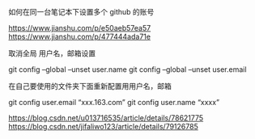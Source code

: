 如何在同一台笔记本下设置多个 github 的账号


https://www.jianshu.com/p/e50aeb57ea57
https://www.jianshu.com/p/477444ada71e

取消全局 用户名，邮箱设置

git config –global –unset user.name
git config –global –unset user.email

在自己要使用的文件夹下面重新配置用用户名，邮箱

git config user.email “xxx.163.com”
git config user.name “xxxx”

https://blog.csdn.net/u013716535/article/details/78621775
https://blog.csdn.net/jifaliwo123/article/details/79126785